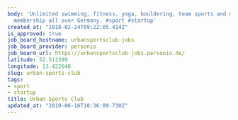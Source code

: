 ```yaml
---
body: 'Unlimited swimming, fitness, yoga, bouldering, team sports and more with one
  membership all over Germany. #sport #startup'
created_at: "2018-02-24T09:22:05.414Z"
is_approved: true
job_board_hostname: urbansportsclub-jobs
job_board_provider: personio
job_board_url: https://urbansportsclub-jobs.personio.de/
latitude: 52.511399
longitude: 13.422648
slug: urban-sports-club
tags:
- sport
- startup
title: Urban Sports Club
updated_at: "2019-06-16T10:36:09.730Z"
---
```

